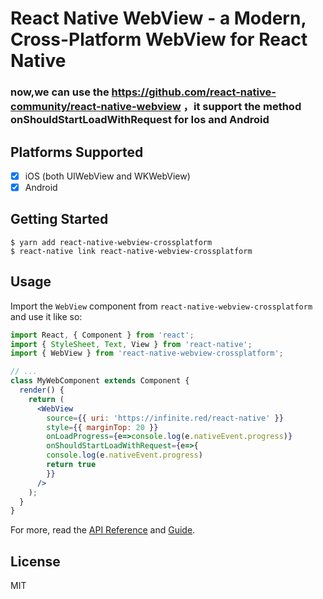 # React Native WebView - a Modern, Cross-Platform WebView for React Native

### now,we can use the https://github.com/react-native-community/react-native-webview ，it support the method onShouldStartLoadWithRequest for Ios and Android

## Platforms Supported

- [x] iOS (both UIWebView and WKWebView)
- [x] Android

## Getting Started

```
$ yarn add react-native-webview-crossplatform
$ react-native link react-native-webview-crossplatform
```

## Usage

Import the `WebView` component from `react-native-webview-crossplatform` and use it like so:

```jsx
import React, { Component } from 'react';
import { StyleSheet, Text, View } from 'react-native';
import { WebView } from 'react-native-webview-crossplatform';

// ...
class MyWebComponent extends Component {
  render() {
    return (
      <WebView
        source={{ uri: 'https://infinite.red/react-native' }}
        style={{ marginTop: 20 }}
        onLoadProgress={e=>console.log(e.nativeEvent.progress)}
        onShouldStartLoadWithRequest={e=>{
        console.log(e.nativeEvent.progress)
        return true
        }}
      />
    );
  }
}
```

For more, read the [API Reference](./docs/Reference.md) and [Guide](./docs/Guide.md).

## License

MIT
